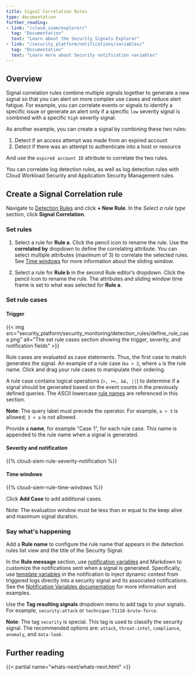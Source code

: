 ```yaml
---
title: Signal Correlation Rules
type: documentation
further_reading:
- link: "/cloud_siem/explorer/"
  tag: "Documentation"
  text: "Learn about the Security Signals Explorer"
- link: "/security_platform/notifications/variables/"
  tag: "Documentation"
  text: "Learn more about Security notification variables"
---
```


## Overview

Signal correlation rules combine multiple signals together to generate a new signal so that you can alert on more complex use cases and reduce alert fatigue. For example, you can correlate events or signals to identify a specific issue or generate an alert only if a specific `low` severity signal is combined with a specific `high` severity signal.

As another example, you can create a signal by combining these two rules:

1. Detect if an access attempt was made from an expired account
2. Detect if there was an attempt to authenticate into a host or resource

And use the `expired account ID` attribute to correlate the two rules. 

You can correlate log detection rules, as well as log detection rules with Cloud Workload Security and Application Security Management rules.

## Create a Signal Correlation rule

Navigate to [Detection Rules][1] and click **+ New Rule**. In the *Select a rule type* section, click **Signal Correlation**.

### Set rules

1. Select a rule for **Rule a**. Click the pencil icon to rename the rule. Use the **correlated by** dropdown to define the correlating attribute. You can select multiple attributes (maximum of 3) to correlate the selected rules. See [Time windows](#time-windows) for more information about the sliding window.

2. Select a rule for **Rule b** in the second Rule editor’s dropdown. Click the pencil icon to rename the rule. The attributes and sliding window time frame is set to what was selected for **Rule a**.

### Set rule cases

#### Trigger

{{< img src="security_platform/security_monitoring/detection_rules/define_rule_case.png" alt="The set rule cases section showing the trigger, severity, and notification fields" >}}

Rule cases are evaluated as case statements. Thus, the first case to match generates the signal. An example of a rule case is`a > 3`, where `a` is the rule name. Click and drag your rule cases to manipulate their ordering.

A rule case contains logical operations (`>, >=, &&, ||`) to determine if a signal should be generated based on the event counts in the previously defined queries. The ASCII lowercase [rule names](#set-rules) are referenced in this section.

**Note**: The query label must precede the operator. For example, `a > 3` is allowed; `3 < a` is not allowed.

Provide a **name**, for example "Case 1", for each rule case. This name is appended to the rule name when a signal is generated.

#### Severity and notification

{{% cloud-siem-rule-severity-notification %}}

#### Time windows

{{% cloud-siem-rule-time-windows %}}

Click **Add Case** to add additional cases.

Note: The evaluation window must be less than or equal to the keep alive and maximum signal duration.

### Say what's happening

Add a **Rule name** to configure the rule name that appears in the detection rules list view and the title of the Security Signal.

In the **Rule message** section, use [notification variables][2] and Markdown to customize the notifications sent when a signal is generated. Specifically, use [template variables][3] in the notification to inject dynamic context from triggered logs directly into a security signal and its associated notifications. See the [Notification Variables documentation][2] for more information and examples.

Use the **Tag resulting signals** dropdown menu to add tags to your signals. For example, `security:attack` or `technique:T1110-brute-force`.


**Note**: The tag `security` is special. This tag is used to classify the security signal. The recommended options are: `attack`, `threat-intel`, `compliance`, `anomaly`, and `data-leak`.

## Further reading

{{< partial name="whats-next/whats-next.html" >}}

[1]: https://app.datadoghq.com/security/configuration/rules
[2]: /security_platform/notifications/variables/
[3]: /security_platform/notifications/variables/#template-variables
